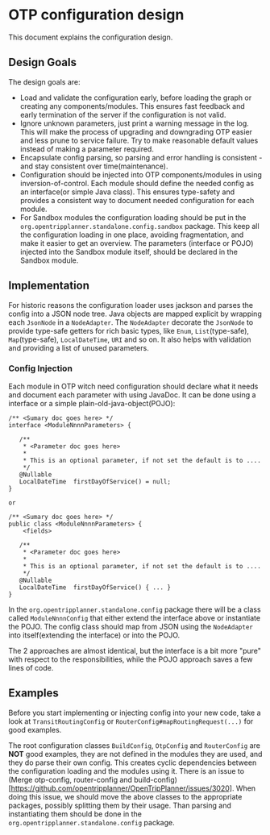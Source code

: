# OTP configuration design

This document explains the configuration design.


## Design Goals

The design goals are:
- Load and validate the configuration early, before loading the graph or creating any 
  components/modules. This ensures fast feedback and early termination of the server if the
  configuration is not valid.
- Ignore unknown parameters, just print a warning message in the log. This will make the process of
  upgrading and downgrading OTP easier and less prune to service failure. Try to make reasonable
  default values instead of making a parameter required.
- Encapsulate config parsing, so parsing and error handling is consistent - and stay consistent over
  time(maintenance).
- Configuration should be injected into OTP components/modules in using inversion-of-control. Each
  module should define the needed config as an interface(or simple Java class). This ensures
  type-safety and provides a consistent way to document needed configuration for each module.
- For Sandbox modules the configuration loading should be put in the
  `org.opentripplanner.standalone.config.sandbox` package. This keep all the configuration loading
  in one place, avoiding fragmentation, and make it easier to get an overview. The parameters
  (interface or POJO) injected into the Sandbox module itself, should be declared in the Sandbox
  module.


## Implementation

For historic reasons the configuration loader uses jackson and parses the config into a JSON node 
tree. Java objects are mapped explicit by wrapping each `JsonNode` in a `NodeAdapter`. The 
`NodeAdapter` decorate the `JsonNode` to provide type-safe getters for rich basic types, like 
`Enum`, `List`(type-safe), `Map`(type-safe), `LocalDateTime`, `URI` and so on. It also helps with 
validation and providing a list of unused parameters. 


### Config Injection

Each module in OTP witch need configuration should declare what it needs and document each parameter
with using JavaDoc. It can be done using a interface or a simple plain-old-java-object(POJO):

```
/** <Sumary doc goes here> */
interface <ModuleNnnnParameters> {

   /** 
    * <Parameter doc goes here>  
    *
    * This is an optional parameter, if not set the default is to ....
    */
   @Nullable
   LocalDateTime  firstDayOfService() = null; 
}

or 

/** <Sumary doc goes here> */
public class <ModuleNnnnParameters> {
    <fields>

   /** 
    * <Parameter doc goes here>  
    *
    * This is an optional parameter, if not set the default is to ....
    */
   @Nullable
   LocalDateTime  firstDayOfService() { ... } 
}
```

In the `org.opentripplanner.standalone.config` package there will be a class called 
`ModuleNnnnConfig` that either extend the interface above or instantiate the POJO. The
config class should map from JSON using the `NodeAdapter` into itself(extending the interface)
or into the POJO.

The 2 approaches are almost identical, but the interface is a bit more "pure" with respect to the 
responsibilities, while the POJO approach saves a few lines of code.


## Examples

Before you start implementing or injecting config into your new code, take a look at 
`TransitRoutingConfig` or `RouterConfig#mapRoutingRequest(...)` for good examples.    

The root configuration classes `BuildConfig`, `OtpConfig` and `RouterConfig` are **NOT** good examples,
they are not defined in the modules they are used, and they do parse their own config. This creates
cyclic dependencies between the configuration loading and the modules using it. There is an issue 
to (Merge otp-config, router-config and build-config)[https://github.com/opentripplanner/OpenTripPlanner/issues/3020].
When doing this issue, we should move the above classes to the appropriate packages, possibly 
splitting them by their usage. Than parsing and instantiating them should be done in the 
`org.opentripplanner.standalone.config` package.
